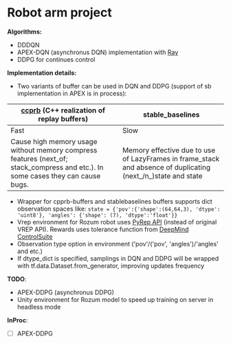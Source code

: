 # Robot arm project
**Algorithms:**
* DDDQN 
* APEX-DQN (asynchronus DQN) implementation with [Ray](https://docs.ray.io/en/latest/)
* DDPG for continues control

**Implementation details:**
* Two variants of buffer can be used in DQN and DDPG (support of sb implementation
 in APEX is in process):
 
| [ccprb](https://ymd_h.gitlab.io/cpprb/) (C++ realization of replay buffers) | stable_baselines |
|------------|-----------------|
| Fast | Slow|
|Cause high memory usage without memory compress features (next_of; stack_compress and etc.). In some cases they can cause bugs.|Memory effective due to use of LazyFrames in frame_stack and absence of duplicating (next_/n_)state and state|

* Wrapper for cpprb-buffers and stablebaselines buffers
 supports dict observation spaces like:
 ```state = {'pov':{'shape':(64,64,3), 'dtype': 'uint8'}, 'angles': {'shape': (7), 'dtype':'float'}} ```
* Vrep environment for Rozum robot uses [PyRep API](https://github.com/stepjam/PyRep)
 (instead of original VREP API). Rewards uses tolerance function from [DeepMind ControlSuite](https://github.com/deepmind/dm_control)
* Observation type option in environment ('pov'/('pov', 'angles')/'angles' and etc.)
* If dtype_dict is specified, samplings in DQN and DDPG will be wrapped with tf.data.Dataset.from_generator, improving updates frequency

**TODO**:
* APEX-DDPG (asynchronus DDPG)
* Unity environment for Rozum model
 to speed up training on server in headless mode

**InProc**:
* [ ] APEX-DDPG    